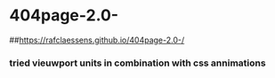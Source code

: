 # 404page-2.0-

##https://rafclaessens.github.io/404page-2.0-/

### tried vieuwport units in combination with css annimations
